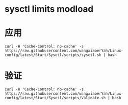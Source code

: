 # sysctl limits modload

# 应用

```shell
curl -H 'Cache-Control: no-cache' -s https://raw.githubusercontent.com/wangxiaoerYah/Linux-config/latest/Start/Sysctl/scripts/sysctl.sh | bash
```

# 验证

```shell
curl -H 'Cache-Control: no-cache' -s https://raw.githubusercontent.com/wangxiaoerYah/Linux-config/latest/Start/Sysctl/scripts/Validate.sh | bash
```
